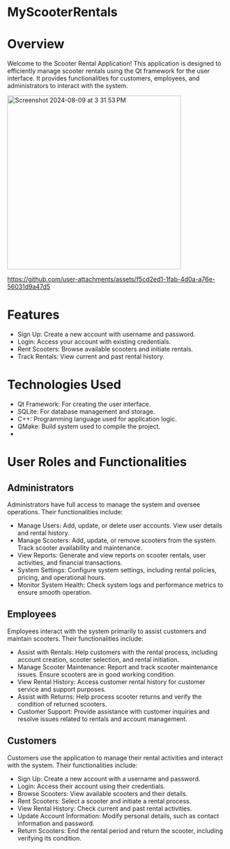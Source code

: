 # MyScooterRentals

# Overview
Welcome to the Scooter Rental Application! This application is designed to efficiently manage scooter rentals using the Qt framework for the user interface. It provides functionalities for customers, employees, and administrators to interact with the system.

<img width="398" alt="Screenshot 2024-08-09 at 3 31 53 PM" src="https://github.com/user-attachments/assets/1d7dc8e0-be55-4964-a659-1c9c61acb0a9">





https://github.com/user-attachments/assets/f5cd2ed1-1fab-4d0a-a76e-56031d9a47d5






# Features
- Sign Up: Create a new account with username and password.
- Login: Access your account with existing credentials.
- Rent Scooters: Browse available scooters and initiate rentals.
- Track Rentals: View current and past rental history.
  
# Technologies Used
- Qt Framework: For creating the user interface.
- SQLite: For database management and storage.
- C++: Programming language used for application logic.
- QMake: Build system used to compile the project.
- 
# User Roles and Functionalities
## Administrators
Administrators have full access to manage the system and oversee operations. Their functionalities include:

- Manage Users: Add, update, or delete user accounts. View user details and rental history.
- Manage Scooters: Add, update, or remove scooters from the system. Track scooter availability and maintenance.
- View Reports: Generate and view reports on scooter rentals, user activities, and financial transactions.
- System Settings: Configure system settings, including rental policies, pricing, and operational hours.
- Monitor System Health: Check system logs and performance metrics to ensure smooth operation.
  
## Employees
Employees interact with the system primarily to assist customers and maintain scooters. Their functionalities include:

- Assist with Rentals: Help customers with the rental process, including account creation, scooter selection, and rental initiation.
- Manage Scooter Maintenance: Report and track scooter maintenance issues. Ensure scooters are in good working condition.
- View Rental History: Access customer rental history for customer service and support purposes.
- Assist with Returns: Help process scooter returns and verify the condition of returned scooters.
- Customer Support: Provide assistance with customer inquiries and resolve issues related to rentals and account management.

## Customers
Customers use the application to manage their rental activities and interact with the system. Their functionalities include:

- Sign Up: Create a new account with a username and password.
- Login: Access their account using their credentials.
- Browse Scooters: View available scooters and their details.
- Rent Scooters: Select a scooter and initiate a rental process.
- View Rental History: Check current and past rental activities.
- Update Account Information: Modify personal details, such as contact information and password.
- Return Scooters: End the rental period and return the scooter, including verifying its condition.
